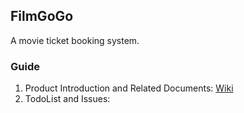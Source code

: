 ## FilmGoGo


A movie ticket booking system.

### Guide
1. Product Introduction and Related Documents: [Wiki](https://github.com/cajet/FilmGoGo/wiki)
2. TodoList and Issues:


